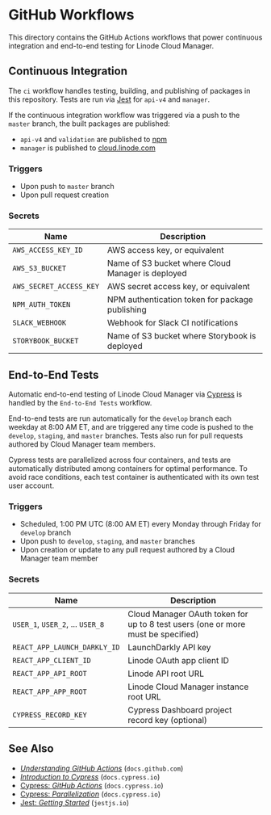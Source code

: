 # GitHub Workflows

This directory contains the GitHub Actions workflows that power continuous integration and end-to-end testing for Linode Cloud Manager.

## Continuous Integration
The `ci` workflow handles testing, building, and publishing of packages in this repository. Tests are run via [Jest](https://jestjs.io/) for `api-v4` and `manager`.

If the continuous integration workflow was triggered via a push to the `master` branch, the built packages are published:

* `api-v4` and `validation` are published to [npm](https://www.npmjs.com/)
* `manager` is published to [cloud.linode.com](https://cloud.linode.com)

### Triggers
* Upon push to `master` branch
* Upon pull request creation

### Secrets
| Name                    | Description                                       |
|-------------------------|---------------------------------------------------|
| `AWS_ACCESS_KEY_ID`     | AWS access key, or equivalent                     |
| `AWS_S3_BUCKET`         | Name of S3 bucket where Cloud Manager is deployed |
| `AWS_SECRET_ACCESS_KEY` | AWS secret access key, or equivalent              |
| `NPM_AUTH_TOKEN`        | NPM authentication token for package publishing   |
| `SLACK_WEBHOOK`         | Webhook for Slack CI notifications                |
| `STORYBOOK_BUCKET`      | Name of S3 bucket where Storybook is deployed     |

## End-to-End Tests
Automatic end-to-end testing of Linode Cloud Manager via [Cypress](https://www.cypress.io/) is handled by the `End-to-End Tests` workflow.

End-to-end tests are run automatically for the `develop` branch each weekday at 8:00 AM ET, and are triggered any time code is pushed to the `develop`, `staging`, and `master` branches. Tests also run for pull requests authored by Cloud Manager team members.

Cypress tests are parallelized across four containers, and tests are automatically distributed among containers for optimal performance. To avoid race conditions, each test container is authenticated with its own test user account.

### Triggers
* Scheduled, 1:00 PM UTC (8:00 AM ET) every Monday through Friday for `develop` branch
* Upon push to `develop`, `staging`, and `master` branches
* Upon creation or update to any pull request authored by a Cloud Manager team member

### Secrets
| Name                             | Description                                                                      |
|----------------------------------|----------------------------------------------------------------------------------|
| `USER_1`, `USER_2`, ... `USER_8` | Cloud Manager OAuth token for up to 8 test users (one or more must be specified) |
| `REACT_APP_LAUNCH_DARKLY_ID`     | LaunchDarkly API key                                                             |
| `REACT_APP_CLIENT_ID`            | Linode OAuth app client ID                                                       |
| `REACT_APP_API_ROOT`             | Linode API root URL                                                              |
| `REACT_APP_APP_ROOT`             | Linode Cloud Manager instance root URL                                           |
| `CYPRESS_RECORD_KEY`             | Cypress Dashboard project record key (optional)                                  |

## See Also
* [_Understanding GitHub Actions_](https://docs.github.com/en/actions/learn-github-actions/understanding-github-actions) (`docs.github.com`)
* [_Introduction to Cypress_](https://docs.cypress.io/guides/core-concepts/introduction-to-cypress) (`docs.cypress.io`)
* [Cypress: _GitHub Actions_](https://docs.cypress.io/guides/continuous-integration/github-actions#Cypress-GitHub-Action) (`docs.cypress.io`)
* [Cypress: _Parallelization_](https://docs.cypress.io/guides/guides/parallelization) (`docs.cypress.io`)
* [Jest: _Getting Started_](https://jestjs.io/docs/getting-started) (`jestjs.io`)
